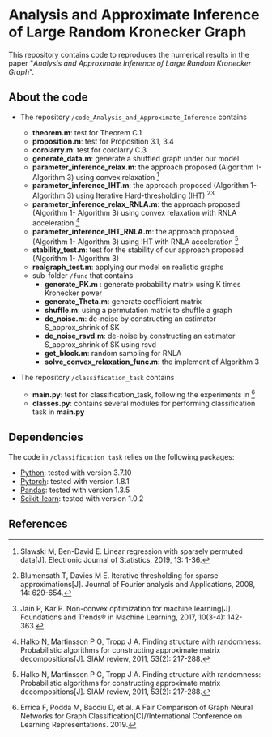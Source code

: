# Analysis and Approximate Inference of Large Random Kronecker Graph
This repository contains code to reproduces the numerical results in the paper "*Analysis and Approximate Inference of Large Random Kronecker Graph*".


## About the code
* The repository `/code_Analysis_and_Approximate_Inference` contains 
  * **theorem.m**: test for Theorem C.1
  * **proposition.m**: test for Proposition 3.1, 3.4
  * **corolarry.m**: test for corolarry C.3
  * **generate_data.m**: generate a shuffled graph under our model
  * **parameter_inference_relax.m**: the approach proposed (Algorithm 1- Algorithm 3) using convex relaxation [^4]
  * **parameter_inference_IHT.m**: the approach proposed (Algorithm 1- Algorithm 3) using Iterative Hard-thresholding (IHT) [^2][^3]
  * **parameter_inference_relax_RNLA.m**: the approach proposed (Algorithm 1- Algorithm 3) using convex relaxation with RNLA acceleration [^5]
  * **parameter_inference_IHT_RNLA.m**: the approach proposed (Algorithm 1- Algorithm 3) using IHT with RNLA acceleration [^5]
  * **stability_test.m**: test for the stability of our approach proposed (Algorithm 1- Algorithm 3)
  * **realgraph_test.m**: applying our model on realistic graphs
  * sub-folder `/func` that contains 
    * **generate_PK.m** : generate probability matrix using K times Kronecker power
    * **generate_Theta.m**: generate coefficient matrix
    * **shuffle.m**: using a permutation matrix to shuffle a graph
    * **de_noise.m**: de-noise by constructing an estimator S_approx_shrink of SK
    * **de_noise_rsvd.m**: de-noise by constructing an estimator S_approx_shrink of SK using rsvd
    * **get_block.m**: random sampling for RNLA 
    * **solve_convex_relaxation_func.m**: the implement of Algorithm 3
     
* The repository `/classification_task` contains 
  * **main.py**: test for classification_task, following the experiments in [^1]
  * **classes.py**: contains several modules for performing classification task in **main.py**
    
  
## Dependencies
The code in `/classification_task` relies on the following packages:
* [Python](https://www.python.org/): tested with version 3.7.10
* [Pytorch](https://pytorch.org/): tested with version 1.8.1
* [Pandas](https://pandas.pydata.org/): tested with version 1.3.5
* [Scikit-learn](https://scikit-learn.org/stable/): tested with version 1.0.2


## References
[^1]: Errica F, Podda M, Bacciu D, et al. A Fair Comparison of Graph Neural Networks for Graph Classification[C]//International Conference on Learning Representations. 2019.
[^2]: Blumensath T, Davies M E. Iterative thresholding for sparse approximations[J]. Journal of Fourier analysis and Applications, 2008, 14: 629-654.
[^3]: Jain P, Kar P. Non-convex optimization for machine learning[J]. Foundations and Trends® in Machine Learning, 2017, 10(3-4): 142-363.
[^4]: Slawski M, Ben-David E. Linear regression with sparsely permuted data[J]. Electronic Journal of Statistics, 2019, 13: 1-36.
[^5]: Halko N, Martinsson P G, Tropp J A. Finding structure with randomness: Probabilistic algorithms for constructing approximate matrix decompositions[J]. SIAM review, 2011, 53(2): 217-288.
